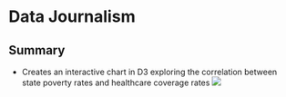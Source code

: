 # Data Journalism
## Summary
* Creates an interactive chart in D3 exploring the correlation between state poverty rates and healthcare coverage rates
![](image/final_product.PNG)
